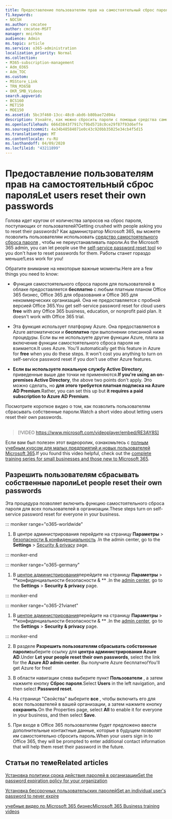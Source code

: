 ```yaml
---
title: Предоставление пользователям прав на самостоятельный сброс пароля в Office 365
f1.keywords:
- NOCSH
ms.author: cmcatee
author: cmcatee-MSFT
manager: mnirkhe
audience: Admin
ms.topic: article
ms.service: o365-administration
localization_priority: Normal
ms.collection:
- M365-subscription-management
- Adm_O365
- Adm_TOC
ms.custom:
- MSStore_Link
- TRN_M365B
- OKR_SMB_Videos
search.appverid:
- BCS160
- MET150
- MOE150
ms.assetid: 5bc3f460-13cc-48c0-abd6-b80bae72d04a
description: Узнайте, как можно сбросить пароли с помощью средства самостоятельного сброса пароля.
ms.openlocfilehash: 666d3843f7917cf9bd5718c0ce29f87f93d6effe
ms.sourcegitcommit: 4a34b48584071e0c43c920bb35025e34cb4f5d15
ms.translationtype: MT
ms.contentlocale: ru-RU
ms.lasthandoff: 04/09/2020
ms.locfileid: "43211899"
---
```

# <a name="let-users-reset-their-own-passwords"></a><span data-ttu-id="ab058-103">Предоставление пользователям прав на самостоятельный сброс пароля</span><span class="sxs-lookup"><span data-stu-id="ab058-103">Let users reset their own passwords</span></span>

<span data-ttu-id="ab058-104">Голова идет кругом от количества запросов на сброс пароля, поступающих от пользователей?</span><span class="sxs-lookup"><span data-stu-id="ab058-104">Getting crushed with people asking you to reset their passwords?</span></span> <span data-ttu-id="ab058-105">Как администратор Microsoft 365, вы можете позволить пользователям использовать [средство самостоятельного сброса пароля](https://go.microsoft.com/fwlink/p/?LinkId=522677) , чтобы не переустанавливать пароли.</span><span class="sxs-lookup"><span data-stu-id="ab058-105">As the Microsoft 365 admin, you can let people use the [self-service password reset tool](https://go.microsoft.com/fwlink/p/?LinkId=522677) so you don't have to reset passwords for them.</span></span> <span data-ttu-id="ab058-106">Работы станет гораздо меньше!</span><span class="sxs-lookup"><span data-stu-id="ab058-106">Less work for you!</span></span> 
  
<span data-ttu-id="ab058-107">Обратите внимание на некоторые важные моменты.</span><span class="sxs-lookup"><span data-stu-id="ab058-107">Here are a few things you need to know:</span></span>
  
- <span data-ttu-id="ab058-p102">Функция самостоятельного сброса пароля для пользователей в облаке предоставляется **бесплатно** с любым платным планом Office 365 бизнес, Office 365 для образования и Office 365 для некоммерческих организаций. Она не предоставляется с пробной версией Office 365.</span><span class="sxs-lookup"><span data-stu-id="ab058-p102">You get self-service password reset for cloud users **free** with any Office 365 business, education, or nonprofit paid plan. It doesn't work with Office 365 trial.</span></span> 
    
- <span data-ttu-id="ab058-p103">Эта функция использует платформу Azure. Она предоставляется в Azure автоматически и **бесплатно** при выполнении описанной ниже процедуры. Если вы не используете другие функции Azure, плата за включение функции самостоятельного сброса пароля не взимается.</span><span class="sxs-lookup"><span data-stu-id="ab058-p103">It uses Azure. You'll automatically get this feature in Azure for **free** when you do these steps. It won't cost you anything to turn on self-service password reset if you don't use other Azure features.</span></span> 
    
- <span data-ttu-id="ab058-113">**Если вы используете локальную службу Active Directory**, приведенные выше две точки не применяются.</span><span class="sxs-lookup"><span data-stu-id="ab058-113">**If you're using an on-premises Active Directory**, the above two points don't apply.</span></span> <span data-ttu-id="ab058-114">Это можно сделать, но **для этого требуется платная подписка на Azure AD Premium**.</span><span class="sxs-lookup"><span data-stu-id="ab058-114">Rather, you can set this up but **it requires a paid subscription to Azure AD Premium**.</span></span> 

<span data-ttu-id="ab058-115">Посмотрите короткое видео о том, как позволить пользователям сбрасывать собственные пароли.</span><span class="sxs-lookup"><span data-stu-id="ab058-115">Watch a short video about letting users reset their own passwords.</span></span> <br><br>

> [!VIDEO https://www.microsoft.com/videoplayer/embed/RE3AY8S] 

<span data-ttu-id="ab058-116">Если вам был полезен этот видеоролик, ознакомьтесь с [полным учебным курсом для малых предприятий и новых пользователей Microsoft 365](https://support.office.com/article/6ab4bbcd-79cf-4000-a0bd-d42ce4d12816).</span><span class="sxs-lookup"><span data-stu-id="ab058-116">If you found this video helpful, check out the [complete training series for small businesses and those new to Microsoft 365](https://support.office.com/article/6ab4bbcd-79cf-4000-a0bd-d42ce4d12816).</span></span>

## <a name="let-people-reset-their-own-passwords"></a><span data-ttu-id="ab058-117">Разрешить пользователям сбрасывать собственные пароли</span><span class="sxs-lookup"><span data-stu-id="ab058-117">Let people reset their own passwords</span></span> 

<span data-ttu-id="ab058-118">Эта процедура позволяет включить функцию самостоятельного сброса пароля для всех пользователей в организации.</span><span class="sxs-lookup"><span data-stu-id="ab058-118">These steps turn on self-service password reset for everyone in your business.</span></span>
  
::: moniker range="o365-worldwide"
1.  <span data-ttu-id="ab058-119">В центре администрирования перейдите на страницу **Параметры** \> <a href="https://go.microsoft.com/fwlink/p/?linkid=2072756" target="_blank">безопасности & конфиденциальность</a> .</span><span class="sxs-lookup"><span data-stu-id="ab058-119">In the admin center, go to the **Settings** \> <a href="https://go.microsoft.com/fwlink/p/?linkid=2072756" target="_blank">Security & privacy</a> page.</span></span>

::: moniker-end

::: moniker range="o365-germany"

1. <span data-ttu-id="ab058-120">В <a href="https://go.microsoft.com/fwlink/p/?linkid=848041" target="_blank">центре администрирования</a>перейдите на страницу **Параметры** \> \*\*конфиденциальности безопасности &amp; \*\* .</span><span class="sxs-lookup"><span data-stu-id="ab058-120">In the <a href="https://go.microsoft.com/fwlink/p/?linkid=848041" target="_blank">admin center</a>, go to the **Settings** \> **Security &amp; privacy** page.</span></span>

::: moniker-end

::: moniker range="o365-21vianet"

1. <span data-ttu-id="ab058-121">В <a href="https://go.microsoft.com/fwlink/p/?linkid=850627" target="_blank">центре администрирования</a>перейдите на страницу **Параметры** \> \*\*конфиденциальности безопасности &amp; \*\* .</span><span class="sxs-lookup"><span data-stu-id="ab058-121">In the <a href="https://go.microsoft.com/fwlink/p/?linkid=850627" target="_blank">admin center</a>, go to the **Settings** \> **Security &amp; privacy** page.</span></span>

::: moniker-end

   
2. <span data-ttu-id="ab058-122">В разделе **Разрешить пользователям сбрасывать собственные пароли**выберите ссылку для **центра администрирования Azure AD**.</span><span class="sxs-lookup"><span data-stu-id="ab058-122">Under **Let your people reset their own passwords**, select the link for the **Azure AD admin center**.</span></span> <span data-ttu-id="ab058-123">Вы получите Azure бесплатно!</span><span class="sxs-lookup"><span data-stu-id="ab058-123">You'll get Azure for free!</span></span>
  
3. <span data-ttu-id="ab058-124">В области навигации слева выберите пункт **Пользователи** , а затем нажмите кнопку **Сброс пароля**.</span><span class="sxs-lookup"><span data-stu-id="ab058-124">Select **Users** in the left navigation, and then select **Password reset**.</span></span>
  
4. <span data-ttu-id="ab058-125">На странице "Свойства" выберите **все** , чтобы включить его для всех пользователей в вашей организации, а затем нажмите кнопку **сохранить**.</span><span class="sxs-lookup"><span data-stu-id="ab058-125">On the Properties page, select **All** to enable it for everyone in your business, and then select **Save**.</span></span>
  
5. <span data-ttu-id="ab058-126">При входе в Office 365 пользователям будет предложено ввести дополнительные контактные данные, которые в будущем позволят им самостоятельно сбросить пароль.</span><span class="sxs-lookup"><span data-stu-id="ab058-126">When your users sign in to Office 365, they will be prompted to enter additional contact information that will help them reset their password in the future.</span></span>

## <a name="related-articles"></a><span data-ttu-id="ab058-127">Статьи по теме</span><span class="sxs-lookup"><span data-stu-id="ab058-127">Related articles</span></span>

[<span data-ttu-id="ab058-128">Установка политики срока действия паролей в организации</span><span class="sxs-lookup"><span data-stu-id="ab058-128">Set the password expiration policy for your organization</span></span>](../manage/set-password-expiration-policy.md)
  
[<span data-ttu-id="ab058-129">Установка бессрочных пользовательских паролей</span><span class="sxs-lookup"><span data-stu-id="ab058-129">Set an individual user's password to never expire</span></span>](set-password-to-never-expire.md)

[<span data-ttu-id="ab058-130">учебные видео по Microsoft 365 бизнес</span><span class="sxs-lookup"><span data-stu-id="ab058-130">Microsoft 365 Business training videos</span></span>](https://support.office.com/article/6ab4bbcd-79cf-4000-a0bd-d42ce4d12816)
